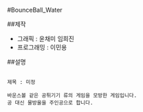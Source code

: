 #BounceBall_Water

##제작

- 그래픽     : 윤채미 임희진
- 프로그래밍 : 이민용

##설명
<pre><code>
제목 : 미정

바운스볼 같은 공튀기기 류의 게임을 모방한 게임입니다.
공 대신 물방울을 주인공으로 합니다.

</code></pre>
